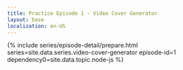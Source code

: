 ```yaml
---
title: Practice Episode 1 - Video Cover Generator
layout: base
localization: en-US
---
```


{% include series/episode-detail/prepare.html
    series=site.data.series.video-cover-generator
    episode-id=1
    dependency0=site.data.topic.node-js
%}